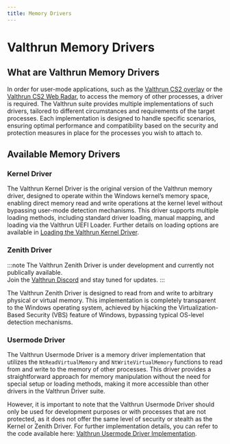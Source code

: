 ```yaml
---
title: Memory Drivers
---
```

# Valthrun Memory Drivers
## What are Valthrun Memory Drivers
In order for user-mode applications, such as the [Valthrun CS2 overlay](./cs2/overlay) or the [Valthrun CS2 Web Radar](./cs2/web_radar), to access the memory of other processes, a driver is required. The Valthrun suite provides multiple implementations of such drivers, tailored to different circumstances and requirements of the target processes. Each implementation is designed to handle specific scenarios, ensuring optimal performance and compatibility based on the security and protection measures in place for the processes you wish to attach to.

## Available Memory Drivers
### Kernel Driver
The Valthrun Kernel Driver is the original version of the Valthrun memory driver, designed to operate within the Windows kernel’s memory space, enabling direct memory read and write operations at the kernel level without bypassing user-mode detection mechanisms. This driver supports multiple loading methods, including standard driver loading, manual mapping, and loading via the Valthrun UEFI Loader. Further details on loading options are available in [Loading the Valthrun Kernel Driver](../getting-started/driver/kernel#loading-the-valthrun-driver).

### Zenith Driver
:::note
The Valthrun Zenith Driver is under development and currently not publically available.  
Join the [Valthrun Discord](/general/discord) and stay tuned for updates.
:::

The Valthrun Zenith Driver is designed to read from and write to arbitrary physical or virtual memory. This implementation is completely transparent to the Windows operating system, achieved by hijacking the Virtualization-Based Security (VBS) feature of Windows, bypassing typical OS-level detection mechanisms.

### Usermode Driver
The Valthrun Usermode Driver is a memory driver implementation that utilizes the `NtReadVirtualMemory` and `NtWriteVirtualMemory` functions to read from and write to the memory of other processes. This driver provides a straightforward approach for memory manipulation without the need for special setup or loading methods, making it more accessible than other drivers in the Valthrun Driver suite.

However, it is important to note that the Valthrun Usermode Driver should only be used for development purposes or with processes that are not protected, as it does not offer the same level of security or stealth as the Kernel or Zenith Driver. For further implementation details, you can refer to the code available here: [Valthrun Usermode Driver Implementation](https://github.com/Valthrun/Valthrun/blob/master/kernel/um-driver-impl).